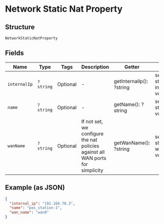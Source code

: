 
# Network Static Nat Property

## Structure

`NetworkStaticNatProperty`

## Fields

| Name | Type | Tags | Description | Getter | Setter |
|  --- | --- | --- | --- | --- | --- |
| `internalIp` | `?string` | Optional | - | getInternalIp(): ?string | setInternalIp(?string internalIp): void |
| `name` | `?string` | Optional | - | getName(): ?string | setName(?string name): void |
| `wanName` | `?string` | Optional | If not set, we configure the nat policies against all WAN ports for simplicity | getWanName(): ?string | setWanName(?string wanName): void |

## Example (as JSON)

```json
{
  "internal_ip": "192.168.70.3",
  "name": "pos_station-1",
  "wan_name": "wan0"
}
```


